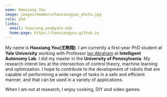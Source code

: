 ```yaml
---
name: Haoxiang You
image: images/members/haoxiangyou_photo.jpg
role: phd
links:
  email: haoxiang.you@yale.edu
  home-page: https://haoxiangyou.github.io
---
```


My name is **Haoxiang You(尤皓翔)**. I am currently a first-year PhD student at **Yale University** working with Professor [Ian Abraham](https://i-abr.github.io/) at **Intelligent Autonomy Lab**. I did my master in the **University of Pennsylvania**. My research interet lies at the intersection of control theory, machine learning and optimization. I hope to contribute to the development of robots that are capable of performinng a wide range of tasks in a safe and efficient manner, and that can be used in a variety of applications.

When I am not at research, I enjoy cooking, DIY and video games.


